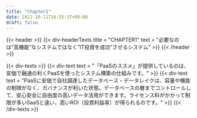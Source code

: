```yaml
---
title: "Chapter1"
date: 2022-10-11T16:55:37+09:00
draft: false
---
```


{{< header >}}
    {{< div-headerTexts
        title = "CHAPTER1"
        text = "必要なのは”高機能”なシステムではなく”IT投資を成功”させるシステム"
    >}}
{{< /header >}}

{{< div-texts >}}
    {{< div-text
        text = "「PaaSのススメ」が提供しているのは、安価で融通の利くPaaSを使ったシステム構築の仕組みです。"
     >}} 
    {{< div-text
        text = "PaaSに安価で自社調達したデータベース・データレイクは、容量や機能の制限がなく、ガバナンスが利いた状態。データベースの層までコントロールして、安心安全に自由度の高いデータ活用ができます。ライセンス料がかかって制限が多いSaaSと違い、高いROI（投資利益率）が得られるのです。"
     >}} 
{{< /div-texts >}}
